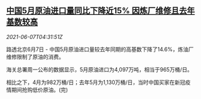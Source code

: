 <!--1623042063000-->
[中国5月原油进口量同比下降近15% 因炼厂维修且去年基数较高](https://cn.reuters.com/article/china-crude-oil-import-0607-mon-idCNKCS2DJ0C1)
------

<div><i>2021-06-07T04:31:51Z</i></div><p>路透北京6月7日 - 中国5月原油进口量较去年同期的高基数下降了14.6%，炼油厂维修限制了原油的消费。</p><p>海关总署周一公布的数据显示，5月原油进口为4,097万吨，相当于965万桶/日。</p><p>相比之下，4月为982万桶/日；去年5月为1,130万桶/日，当时中国买家在新冠疫情期间抢购低价原油。(完)</p>

